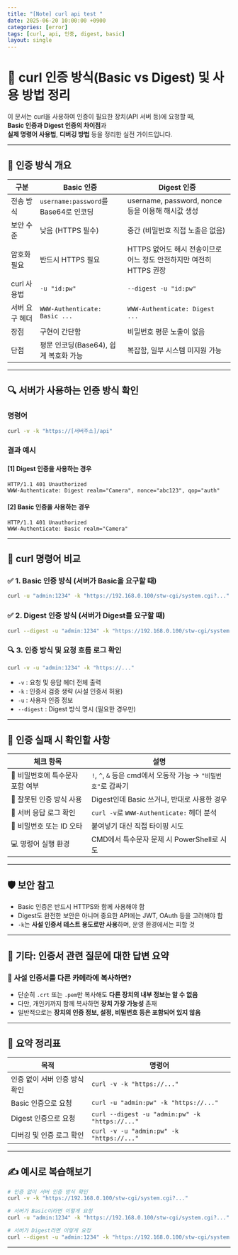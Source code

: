```yaml
---
title: "[Note] curl api test "
date: 2025-06-20 10:00:00 +0900
categories: [error]
tags: [curl, api, 인증, digest, basic]
layout: single
---
```


# 🔐 curl 인증 방식(Basic vs Digest) 및 사용 방법 정리

이 문서는 curl을 사용하여 인증이 필요한 장치(API 서버 등)에 요청할 때,  
**Basic 인증과 Digest 인증의 차이점**과  
**실제 명령어 사용법**, **디버깅 방법** 등을 정리한 실전 가이드입니다.

---

## 📌 인증 방식 개요

| 구분 | Basic 인증 | Digest 인증 |
|------|-------------|---------------|
| 전송 방식 | `username:password`를 Base64로 인코딩 | username, password, nonce 등을 이용해 해시값 생성 |
| 보안 수준 | 낮음 (HTTPS 필수) | 중간 (비밀번호 직접 노출은 없음) |
| 암호화 필요 | 반드시 HTTPS 필요 | HTTPS 없어도 해시 전송이므로 어느 정도 안전하지만 여전히 HTTPS 권장 |
| curl 사용법 | `-u "id:pw"` | `--digest -u "id:pw"` |
| 서버 요구 헤더 | `WWW-Authenticate: Basic ...` | `WWW-Authenticate: Digest ...` |
| 장점 | 구현이 간단함 | 비밀번호 평문 노출이 없음 |
| 단점 | 평문 인코딩(Base64), 쉽게 복호화 가능 | 복잡함, 일부 시스템 미지원 가능 |

---

## 🔍 서버가 사용하는 인증 방식 확인

### 명령어
```bash
curl -v -k "https://[서버주소]/api"
```

### 결과 예시

#### [1] Digest 인증을 사용하는 경우
```http
HTTP/1.1 401 Unauthorized
WWW-Authenticate: Digest realm="Camera", nonce="abc123", qop="auth"
```

#### [2] Basic 인증을 사용하는 경우
```http
HTTP/1.1 401 Unauthorized
WWW-Authenticate: Basic realm="Camera"
```

---

## 🧪 curl 명령어 비교

### ✅ 1. Basic 인증 방식 (서버가 Basic을 요구할 때)
```bash
curl -u "admin:1234" -k "https://192.168.0.100/stw-cgi/system.cgi?..."
```

### ✅ 2. Digest 인증 방식 (서버가 Digest를 요구할 때)
```bash
curl --digest -u "admin:1234" -k "https://192.168.0.100/stw-cgi/system.cgi?..."
```

### 🔍 3. 인증 방식 및 요청 흐름 로그 확인
```bash
curl -v -u "admin:1234" -k "https://..."
```

- `-v` : 요청 및 응답 헤더 전체 출력
- `-k` : 인증서 검증 생략 (사설 인증서 허용)
- `-u` : 사용자 인증 정보
- `--digest` : Digest 방식 명시 (필요한 경우만)

---

## 🧾 인증 실패 시 확인할 사항

| 체크 항목 | 설명 |
|-----------|------|
| 🔑 비밀번호에 특수문자 포함 여부 | `!`, `^`, `&` 등은 cmd에서 오동작 가능 → `"비밀번호"`로 감싸기 |
| 🧷 잘못된 인증 방식 사용 | Digest인데 Basic 쓰거나, 반대로 사용한 경우 |
| 🔁 서버 응답 로그 확인 | `curl -v`로 `WWW-Authenticate:` 헤더 분석 |
| 📶 비밀번호 또는 ID 오타 | 붙여넣기 대신 직접 타이핑 시도 |
| 💻 명령어 실행 환경 | CMD에서 특수문자 문제 시 PowerShell로 시도 |

---

## 🛡️ 보안 참고

- Basic 인증은 반드시 HTTPS와 함께 사용해야 함
- Digest도 완전한 보안은 아니며 중요한 API에는 JWT, OAuth 등을 고려해야 함
- `-k`는 **사설 인증서 테스트 용도로만 사용**하며, 운영 환경에서는 피할 것

---

## 📁 기타: 인증서 관련 질문에 대한 답변 요약

### 🔸 사설 인증서를 다른 카메라에 복사하면?
- 단순히 `.crt` 또는 `.pem`만 복사해도 **다른 장치의 내부 정보는 알 수 없음**
- 다만, 개인키까지 함께 복사하면 **장치 가장 가능성** 존재
- 일반적으로는 **장치의 인증 정보, 설정, 비밀번호 등은 포함되어 있지 않음**

---

## 📌 요약 정리표

| 목적 | 명령어 |
|------|--------|
| 인증 없이 서버 인증 방식 확인 | `curl -v -k "https://..."` |
| Basic 인증으로 요청 | `curl -u "admin:pw" -k "https://..."` |
| Digest 인증으로 요청 | `curl --digest -u "admin:pw" -k "https://..."` |
| 디버깅 및 인증 로그 확인 | `curl -v -u "admin:pw" -k "https://..."` |

---

## ✍️ 예시로 복습해보기

```bash
# 인증 없이 서버 인증 방식 확인
curl -v -k "https://192.168.0.100/stw-cgi/system.cgi?..."

# 서버가 Basic이라면 이렇게 요청
curl -u "admin:1234" -k "https://192.168.0.100/stw-cgi/system.cgi?..."

# 서버가 Digest라면 이렇게 요청
curl --digest -u "admin:1234" -k "https://192.168.0.100/stw-cgi/system.cgi?..."
```

---

